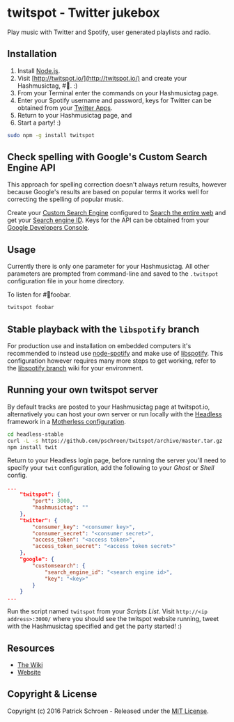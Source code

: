# twitspot - Twitter jukebox

Play music with Twitter and Spotify, user generated playlists and radio.


## Installation

1. Install [Node.js](http://nodejs.org/).
1. Visit [http://twitspot.io/](http://twitspot.io/) and create your Hashmusictag, #🎵. :)
1. From your Terminal enter the commands on your Hashmusictag page.
1. Enter your Spotify username and password, keys for Twitter can be obtained from your [Twitter Apps](https://apps.twitter.com/).
1. Return to your Hashmusictag page, and
1. Start a party! :)

```sh
sudo npm -g install twitspot
```


## Check spelling with Google's Custom Search Engine API

This approach for spelling correction doesn't always return results, however because Google's results are based on popular terms it works well for correcting the spelling of popular music.

Create your [Custom Search Engine](https://www.google.com/cse/) configured to [Search the entire web](https://support.google.com/customsearch/answer/2631040?hl=en) and get your [Search engine ID](https://support.google.com/customsearch/answer/2649143?hl=en). Keys for the API can be obtained from your [Google Developers Console](https://console.developers.google.com/).


## Usage

Currently there is only one parameter for your Hashmusictag. All other parameters are prompted from command-line and saved to the `.twitspot` configuration file in your home directory.

To listen for #🎵foobar.

```sh
twitspot foobar
```


## Stable playback with the `libspotify` branch

For production use and installation on embedded computers it's recommended to instead use [node-spotify](https://github.com/pschroen/node-spotify) and make use of [libspotify](https://developer.spotify.com/technologies/libspotify/). This configuration however requires many more steps to get working, refer to the [libspotify branch](https://github.com/pschroen/twitspot/wiki/libspotify-branch) wiki for your environment.


## Running your own twitspot server

By default tracks are posted to your Hashmusictag page at twitspot.io, alternatively you can host your own server or run locally with the [Headless](https://headless.io/) framework in a [Motherless configuration](https://github.com/pschroen/headless/wiki/Motherless-configuration).

```sh
cd headless-stable
curl -L -s https://github.com/pschroen/twitspot/archive/master.tar.gz | tar xvzf - --strip=3 -C users/<user>
npm install twit
```

Return to your Headless login page, before running the server you'll need to specify your `twit` configuration, add the following to your *Ghost* or *Shell* config.

```json
...
    "twitspot": {
        "port": 3000,
        "hashmusictag": ""
    },
    "twitter": {
        "consumer_key": "<consumer key>",
        "consumer_secret": "<consumer secret>",
        "access_token": "<access token>",
        "access_token_secret": "<access token secret>"
    },
    "google": {
        "customsearch": {
            "search_engine_id": "<search engine id>",
            "key": "<key>"
        }
    }
...
```

Run the script named `twitspot` from your *Scripts* *List*. Visit `http://<ip address>:3000/` where you should see the twitspot website running, tweet with the Hashmusictag specified and get the party started! :)


## Resources

* [The Wiki](https://github.com/pschroen/twitspot/wiki)
* [Website](http://twitspot.io/)


## Copyright & License

Copyright (c) 2016 Patrick Schroen - Released under the [MIT License](LICENSE).
